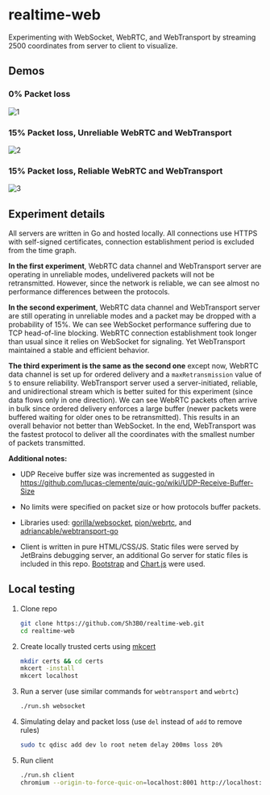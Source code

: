 # realtime-web

Experimenting with WebSocket, WebRTC, and WebTransport by streaming 2500 coordinates from server to client to visualize.

## Demos

### 0% Packet loss

![1](./gifs/1.gif)

### 15% Packet loss, Unreliable WebRTC and WebTransport

![2](./gifs/2.gif)

### 15% Packet loss, Reliable WebRTC and WebTransport

![3](./gifs/3.gif)

## Experiment details

All servers are written in Go and hosted locally. All connections use HTTPS with self-signed certificates, connection establishment period is excluded from the time graph.

**In the first experiment**, WebRTC data channel and WebTransport server are operating in unreliable modes, undelivered packets will not be retransmitted. However, since the network is reliable, we can see almost no performance differences between the protocols.

**In the second experiment**, WebRTC data channel and WebTransport server are still operating in unreliable modes and a packet may be dropped with a probability of 15%. We can see WebSocket performance suffering due to TCP head-of-line blocking. WebRTC connection establishment took longer than usual since it relies on WebSocket for signaling. Yet WebTransport maintained a stable and efficient behavior.

**The third experiment is the same as the second one** except now, WebRTC data channel is set up for ordered delivery and a `maxRetransmission` value of `5` to ensure reliability. WebTransport server used a server-initiated, reliable, and unidirectional stream which is better suited for this experiment (since data flows only in one direction). We can see WebRTC packets often arrive in bulk since ordered delivery enforces a large buffer (newer packets were buffered waiting for older ones to be retransmitted). This results in an overall behavior not better than WebSocket. In the end, WebTransport was the fastest protocol to deliver all the coordinates with the smallest number of packets transmitted.

**Additional notes:**

- UDP Receive buffer size was incremented as suggested in https://github.com/lucas-clemente/quic-go/wiki/UDP-Receive-Buffer-Size

- No limits were specified on packet size or how protocols buffer packets.
- Libraries used: [gorilla/websocket](https://github.com/gorilla/websocket), [pion/webrtc](https://github.com/pion/webrtc), and [adriancable/webtransport-go](https://github.com/adriancable/webtransport-go)
- Client is written in pure HTML/CSS/JS. Static files were served by JetBrains debugging server, an additional Go server for static files is included in this repo. [Bootstrap](https://getbootstrap.com/) and [Chart.js](https://www.chartjs.org/) were used.

## Local testing

1. Clone repo
    ```bash
    git clone https://github.com/Sh3B0/realtime-web.git
    cd realtime-web
    ```

2. Create locally trusted certs using [mkcert](https://github.com/FiloSottile/mkcert) 
    ```bash
    mkdir certs && cd certs
    mkcert -install
    mkcert localhost
    ```

3. Run a server (use similar commands for `webtransport` and `webrtc`)
    ```bash
    ./run.sh websocket
    ```

4. Simulating delay and packet loss (use `del` instead of `add` to remove rules)
    ```bash
    sudo tc qdisc add dev lo root netem delay 200ms loss 20%
    ```
    
5. Run client
    ```bash
    ./run.sh client
    chromium --origin-to-force-quic-on=localhost:8001 http://localhost:3000
    ```

